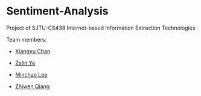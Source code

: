 # Sentiment-Analysis
Project of SJTU-CS438 Internet-based Information Extraction Technologies

Team members:

- [Xiangyu Chan](https://github.com/cxy1997)

- [Zelin Ye](https://github.com/shinshiner)

- [Minchao Lee](https://github.com/MarshalLeeeeee)

- [Zhiwen Qiang](https://github.com/QLightman)
